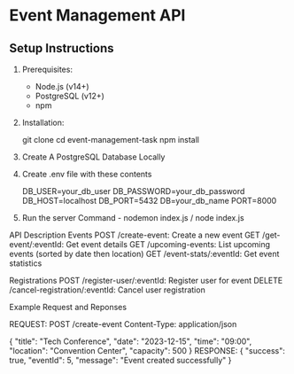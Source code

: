 # Event Management API

## Setup Instructions

1. Prerequisites:
   - Node.js (v14+)
   - PostgreSQL (v12+)
   - npm

2. Installation:

   git clone 
   cd event-management-task
   npm install

3. Create A PostgreSQL Database Locally

4. Create .env file with these contents 

    DB_USER=your_db_user
    DB_PASSWORD=your_db_password
    DB_HOST=localhost
    DB_PORT=5432
    DB=your_db_name
    PORT=8000

5. Run the server
    Command - nodemon index.js / node index.js

API Description
Events
POST /create-event: Create a new event
GET /get-event/:eventId: Get event details
GET /upcoming-events: List upcoming events (sorted by date then location)
GET /event-stats/:eventId: Get event statistics

Registrations
POST /register-user/:eventId: Register user for event
DELETE /cancel-registration/:eventId: Cancel user registration

Example Request and Reponses

REQUEST:
POST /create-event
Content-Type: application/json

{
  "title": "Tech Conference",
  "date": "2023-12-15",
  "time": "09:00",
  "location": "Convention Center",
  "capacity": 500
}
RESPONSE:
{
  "success": true,
  "eventId": 5,
  "message": "Event created successfully"
}